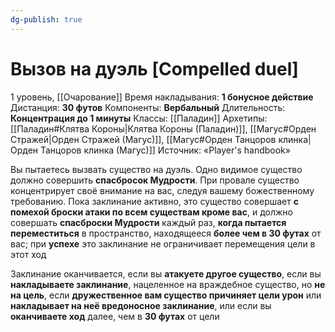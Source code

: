 ```yaml
---
dg-publish: true
---
```

# Вызов на дуэль [Compelled duel]
1 уровень, [[Очарование]]
Время накладывания: **1 бонусное действие**
Дистанция: **30 футов**
Компоненты: **Вербальный**
Длительность: **Концентрация до 1 минуты**
Классы: [[Паладин]]
Архетипы: [[Паладин#Клятва Короны|Клятва Короны (Паладин)]], [[Магус#Орден Стражей|Орден Стражей (Магус)]], [[Магус#Орден Танцоров клинка|Орден Танцоров клинка (Магус)]]
Источник: «Player's handbook»

Вы пытаетесь вызвать существо на дуэль. Одно видимое существо должно совершить **спасбросок Мудрости**. При провале существо концентрирует своё внимание на вас, следуя вашему божественному требованию. Пока заклинание активно, это существо совершает **с помехой броски атаки по всем существам кроме вас**, и должно совершать **спасброски Мудрости** каждый раз, **когда пытается переместиться** в пространство, находящееся **более чем в 30 футах** от вас; при **успехе** это заклинание не ограничивает перемещения цели в этот ход

Заклинание оканчивается, если вы **атакуете другое существо**, если вы **накладываете заклинание**, нацеленное на враждебное существо, но **не на цель**, если **дружественное вам существо причиняет цели урон** или **накладывает на неё вредоносное заклинание**, или если вы **оканчиваете ход** далее, чем в **30 футах** от цели